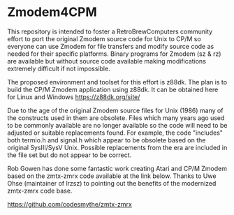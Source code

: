 # Zmodem4CPM
This repository is intended to foster a RetroBrewComputers community effort to port the original Zmodem source code for Unix to CP/M so everyone can use Zmodem for file transfers and modify source code as needed for their specific platforms.  Binary programs for Zmodem (sz & rz) are available but without source code available making modifications extremely difficult if not impossible.

The proposed environment and toolset for this effort is z88dk.  The plan is to build the CP/M Zmodem application using z88dk.  It can be obtained here for Linux and Windows https://z88dk.org/site/

Due to the age of the original Zmodem source files for Unix (1986) many of the constructs used in them are obsolete.  Files which many years ago used to be commonly available are no longer available so the code will need to be adjusted or suitable replacements found.  For example, the code "includes" both termio.h and signal.h which appear to be obsolete based on the original SysIII/SysV Unix.  Possible replacements from the era are included in the file set but do not appear to be correct.

Rob Gowen has done some fantastic work creating Atari and CP/M Zmodem based on the zmtx-zmrx code available at the link below.  Thanks to Uwe Ohse (maintainer of lrzsz) to pointing out the benefits of the modernized zmtx-zmrx code base.

https://github.com/codesmythe/zmtx-zmrx
